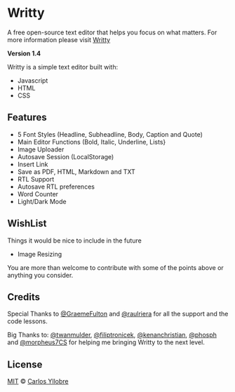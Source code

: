 # Writty
A free open-source text editor that helps you focus on what matters.
For more information please visit [Writty](https://iamcharlie.design/writty/)

**Version 1.4**

Writty is a simple text editor built with:

* Javascript
* HTML
* CSS

## Features

* 5 Font Styles (Headline, Subheadline, Body, Caption and Quote)
* Main Editor Functions (Bold, Italic, Underline, Lists}
* Image Uploader
* Autosave Session (LocalStorage)
* Insert Link
* Save as PDF, HTML, Markdown and TXT
* RTL Support
* Autosave RTL preferences
* Word Counter 
* Light/Dark Mode

## WishList
Things it would be nice to include in the future

* Image Resizing

You are more than welcome to contribute with some of the points above or anything you consider.

## Credits

Special Thanks to [@GraemeFulton](https://github.com/GraemeFulton) and [@raulriera](https://github.com/raulriera) for all the support and the code lessons. 

Big Thanks to:
[@twanmulder](https://github.com/twanmulder), [@filiptronicek](https://github.com/filiptronicek), [@kenanchristian](https://github.com/kenanchristian), [@phosph](https://github.com/phosph) and [@morpheus7CS](https://github.com/morpheus7CS) for helping me bringing Writty to the next level.

## License
[MIT](https://opensource.org/licenses/MIT) © [Carlos Yllobre](https://iamcharlie.design/)
